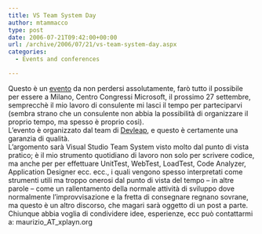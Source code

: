 ```yaml
---
title: VS Team System Day
author: mtammacco
type: post
date: 2006-07-21T09:42:00+00:00
url: /archive/2006/07/21/vs-team-system-day.aspx
categories:
  - Events and conferences

---
```

Questo è un [evento][1] da non perdersi assolutamente, farò tutto il possibile per essere a Milano, Centro Congressi Microsoft, il prossimo 27 settembre, semprecchè il mio lavoro di consulente mi lasci il tempo per parteciparvi (sembra strano che un consulente non abbia la possibilità di organizzare il proprio tempo, ma spesso è proprio così).  
L&#8217;evento è organizzato dal team di [Devleap][2], e questo è certamente una garanzia di qualità.  
L&#8217;argomento sarà Visual Studio Team System visto molto dal punto di vista pratico; è il mio strumento quotidiano di lavoro non solo per scrivere codice, ma anche per per effettuare UnitTest, WebTest, LoadTest, Code Analyzer, Application Designer ecc. ecc., i quali vengono spesso interpretati come strumenti utili ma troppo onerosi dal punto di vista del tempo &#8211; in altre parole &#8211; come un rallentamento della normale attività di sviluppo dove normalmente l&#8217;improvvisazione e la fretta di consegnare regnano sovrane, ma questo è un altro discorso, che magari sarà oggetto di un post a parte. Chiunque abbia voglia di condividere idee, esperienze, ecc può contattarmi a: maurizio\_AT\_xplayn.org

 [1]: http://www.devleap.com/document.aspx?id=3823
 [2]: http://www.devleap.com/
